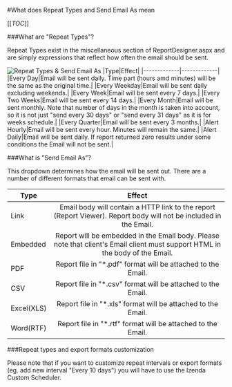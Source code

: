 #What does Repeat Types and Send Email As mean

[[_TOC_]]

###What are "Repeat Types"?

Repeat Types exist in the miscellaneous section of ReportDesigner.aspx and are simply expressions that reflect how often the email should be sent.

![Repeat Types & Send Email As](http://wiki.izenda.us/FAQ/FAQ/RepeatType_And_Link.png)
|Type|Effect|
|-------------|-------------|
|Every Day|Email will be sent daily. Time part (hours amd minutes) will be the same as the original time.|
|Every Weekday|Email will be sent daily excluding weekends.|
|Every Week|Email will be sent every 7 days.|
|Every Two Weeks|Email will be sent every 14 days.|
|Every Month|Email will be sent monthly. Note that number of days in the month is taken into account, so it is not just "send every 30 days" or "send every 31 days" as it is for weeks schedule.|
|Every Quarter|Email will be sent every 3 months.|
|Alert Hourly|Email will be sent every hour. Minutes will remain the same.|
|Alert Daily|Email will be sent daily. If report returned zero results under some conditions the Email will not be sent.|



###What is "Send Email As"?

This dropdown determines how the email will be sent out. There are a number of different formats that email can be sent with.

|Type|Effect|
| ------------- |:-------------:|
|Link|Email body will contain a HTTP link to the report (Report Viewer). Report body will not be included in the Email.|
|Embedded|Report will be embedded in the Email body. Please note that client's Email client must support HTML in the body of the Email.|
|PDF|Report file in "*.pdf" format will be attached to the Email.|
|CSV|Report file in "*.csv" format will be attached to the Email.|
|Excel(XLS)|Report file in "*.xls" format will be attached to the Email.|
|Word(RTF)|Report file in "*.rtf" format will be attached to the Email.|

###Repeat types and export formats customization

Please note that if you want to customize repeat intervals or export formats (eg. add new interval "Every 10 days") you will have to use the Izenda Custom Scheduler.